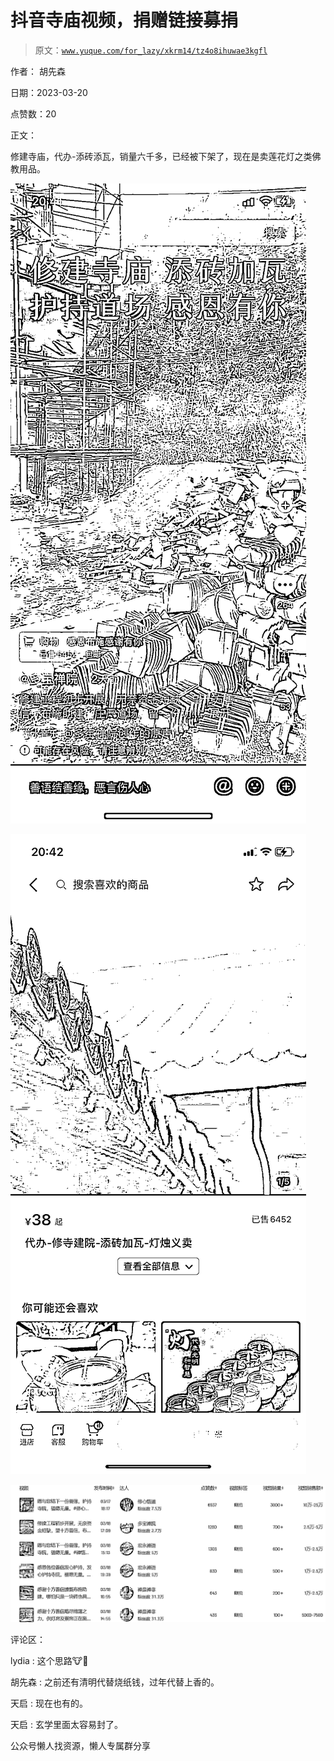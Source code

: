 # 抖音寺庙视频，捐赠链接募捐

> 原文：[`www.yuque.com/for_lazy/xkrm14/tz4o8ihuwae3kgfl`](https://www.yuque.com/for_lazy/xkrm14/tz4o8ihuwae3kgfl)



作者： 胡先森



日期：2023-03-20



点赞数：20



正文：



修建寺庙，代办-添砖添瓦，销量六千多，已经被下架了，现在是卖莲花灯之类佛教用品。



![](img/b441637a6fcdf04f26c08fa32fbc04fd.png)  

![](img/0e23a7838a2e7f9e0480b2e159ac480d.png)  

![](img/0de42030ffee2db7d3ef8f030573e0d7.png)  

评论区：



lydia : 这个思路🐮🍺



胡先森 : 之前还有清明代替烧纸钱，过年代替上香的。



天启 : 现在也有的。



天启 : 玄学里面太容易封了。



公众号懒人找资源，懒人专属群分享

